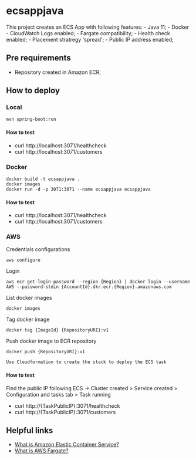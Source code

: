 # ecsappjava

This project creates an ECS App with following features:
    - Java 11;
    - Docker
    - CloudWatch Logs enabled;
    - Fargate compatibility;
    - Health check enabled;
    - Placement stratregy 'spread';
    - Public IP address enabled;

## Pre requirements

- Repository created in Amazon ECR;

## How to deploy

### Local

```
mvn spring-boot:run
```

#### How to test

- curl http://localhost:3071/healthcheck
- curl http://localhost:3071/customers

### Docker

```
docker build -t ecsappjava .
docker images
docker run -d -p 3071:3071 --name ecsappjava ecsappjava
```

#### How to test

- curl http://localhost:3071/healthcheck
- curl http://localhost:3071/customers

### AWS

Credentials configurations
```
aws configure
```

Login
```
aws ecr get-login-password --region {Region} | docker login --username AWS --password-stdin {AccountId}.dkr.ecr.{Region}.amazonaws.com 
```

List docker images
```
docker images
```

Tag docker image
```
docker tag {ImageId} {RepositoryURI}:v1
```

Push docker image to ECR repository
```
docker push {RepositoryURI}:v1
```

```
Use Cloudformation to create the stack to deploy the ECS task
```

#### How to test

Find the public IP following ECS -> Cluster created > Service created > Configuration and tasks tab > Task running

- curl http://{TaskPublicIP}:3071/healthcheck
- curl http://{TaskPublicIP}:3071/customers

## Helpful links

- [What is Amazon Elastic Container Service?][1]
- [What is AWS Fargate?][2]

[1]: https://docs.aws.amazon.com/AmazonECS/latest/developerguide/Welcome.html
[2]: https://docs.aws.amazon.com/AmazonECS/latest/userguide/what-is-fargate.html